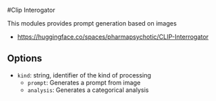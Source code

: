 #Clip Interogator

This modules provides prompt generation based on images

* https://huggingface.co/spaces/pharmapsychotic/CLIP-Interrogator

## Options

- `kind`: string, identifier of the kind of processing
    - `prompt`: Generates a prompt from image
    - `analysis`: Generates a categorical analysis
